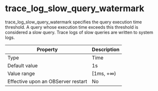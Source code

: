 trace_log_slow_query_watermark
===================================================

trace_log_slow_query_watermark specifies the query execution time threshold. A query whose execution time exceeds this threshold is considered a slow query. Trace logs of slow queries are written to system logs.


| **Property** | **Description** |
|------------------|------------|
| Type | Time |
| Default value | 1s |
| Value range | \[1ms, +∞) |
| Effective upon an OBServer restart | No |



